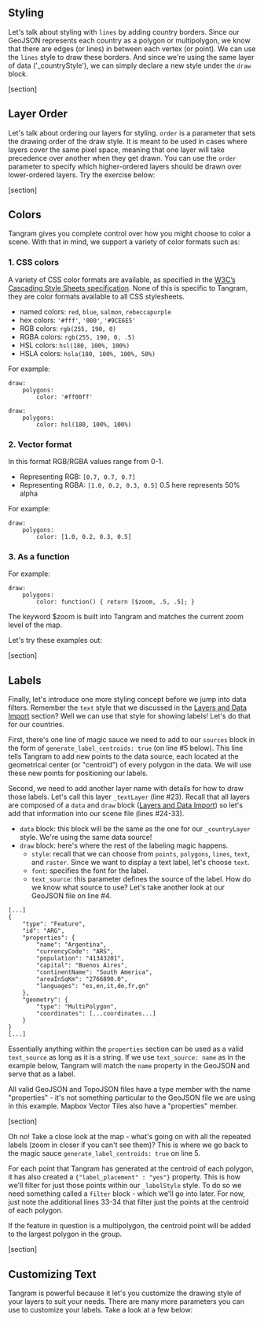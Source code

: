 ## Styling

Let's talk about styling with `lines` by adding country borders. Since our GeoJSON represents each country as a polygon or multipolygon, we know that there are edges (or lines) in between each vertex (or point). We can use the `lines` style to draw these borders. And since we're using the same layer of data ('&#95;countryStyle'), we can simply declare a new style under the `draw` block.

[section]

## Layer Order

Let's talk about ordering our layers for styling. `order` is a parameter that sets the drawing order of the draw style. It is meant to be used in cases where layers cover the same pixel space, meaning that one layer will take precedence over another when they get drawn. You can use the `order` parameter to specify which higher-ordered layers should be drawn over lower-ordered layers. Try the exercise below:

[section]

## Colors

Tangram gives you complete control over how you might choose to color a scene. With that in mind, we support a variety of color formats such as:

### 1. CSS colors

A variety of CSS color formats are available, as specified in the [W3C’s Cascading Style Sheets specification](http://www.w3schools.com/cssref/css_colors_legal.asp). None of this is specific to Tangram, they are color formats available to all CSS stylesheets.

* named colors: `red`, `blue`, `salmon`, `rebeccapurple`
* hex colors: `'#fff'`, `'000'`, `'#9CE6E5'`
* RGB colors: `rgb(255, 190, 0)`
* RGBA colors: `rgb(255, 190, 0, .5)`
* HSL colors: `hsl(180, 100%, 100%)`
* HSLA colors: `hsla(180, 100%, 100%, 50%)`

For example:
<pre class="no-margin"><code class="language-yaml">draw:
    polygons:
        color: '#ff00ff'
</pre></code>
<pre class="no-margin"><code class="language-yaml">draw:
    polygons:
        color: hsl(180, 100%, 100%)
</pre></code>

### 2. Vector format

In this format RGB/RGBA values range from  0-1.

* Representing RGB: `[0.7, 0.7, 0.7]`
* Representing RGBA: `[1.0, 0.2, 0.3, 0.5]` 0.5 here represents 50% alpha

For example:
<pre class="no-margin"><code class="language-yaml">draw:
    polygons:
        color: [1.0, 0.2, 0.3, 0.5]
</pre></code>

### 3. As a function

For example:
<pre class="no-margin"><code class="language-yaml">draw:
    polygons:
        color: function() { return [$zoom, .5, .5]; }
</pre></code>

<div class='alert-message'>
The keyword $zoom is built into Tangram and matches the current zoom level of the map.
</div>

Let's try these examples out:

[section]

## Labels

Finally, let's introduce one more styling concept before we jump into data filters. Remember the `text` style that we discussed in the <a href="/#/minimum-map/min">Layers and Data Import</a> section? Well we can use that style for showing labels! Let's do that for our countries.

First, there's one line of magic sauce we need to add to our `sources` block in the form of `generate_label_centroids: true` (on line #5 below). This line tells Tangram to add new points to the data source, each located at the geometrical center (or "centroid") of every polygon in the data. We will use these new points for positioning our labels.

Second, we need to add another layer name with details for how to draw those labels. Let's call this layer `_textLayer` (line #23). Recall that all layers are composed of a `data` and `draw` block (<a href="/#/minimum-map/min">Layers and Data Import</a>) so let's add that information into our scene file (lines #24-33).

* `data` block: this block will be the same as the one for our `_countryLayer` style. We're using the same data source!
* `draw` block: here's where the rest of the labeling magic happens.
    * `style`: recall that we can choose from `points`, `polygons`, `lines`, `text`, and `raster`. Since we want to display a text label, let's choose `text`.
    * `font`: specifies the font for the label.
    * `text_source`: this parameter defines the source of the label. How do we know what source to use? Let's take another look at our GeoJSON file on line #4.

<pre><code class="language-json">[...]
{
	"type": "Feature",
	"id": "ARG",
	"properties": {
		"name": "Argentina",
        "currencyCode": "ARS",
        "population": "41343201",
        "capital": "Buenos Aires",
        "continentName": "South America",
        "areaInSqKm": "2766890.0",
        "languages": "es,en,it,de,fr,gn"
	},
	"geometry": {
		"type": "MultiPolygon",
		"coordinates": [...coordinates...]
	}
}
[...]
</pre></code>

Essentially anything within the `properties` section can be used as a valid `text_source` as long as it is a string. If we use `text_source: name` as in the example below, Tangram will match the `name` property in the GeoJSON and serve that as a label.

<div class='alert-message'>
All valid GeoJSON and TopoJSON files have a type member with the name "properties" - it's not something particular to the GeoJSON file we are using in this example. Mapbox Vector Tiles also have a "properties" member.
</div>

[section]

Oh no! Take a close look at the map - what's going on with all the repeated labels (zoom in closer if you can't see them)? This is where we go back to the magic sauce `generate_label_centroids: true` on line 5.

For each point that Tangram has generated at the centroid of each polygon, it has also created a `{"label_placement" : "yes"}` property. This is how we'll filter for just those points within our `_labelStyle` style. To do so we need something called a `filter` block - which we'll go into later. For now, just note the additional lines 33-34 that filter just the points at the centroid of each polygon.

<div class='alert-message'>
If the feature in question is a multipolygon, the centroid point will be added to the largest polygon in the group.
</div>

[section]

## Customizing Text

Tangram is powerful because it let's you customize the drawing style of your layers to suit your needs. There are many more parameters you can use to customize your labels. Take a look at a few below:

